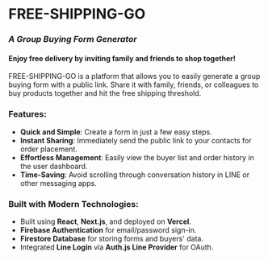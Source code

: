 # **FREE-SHIPPING-GO**

### _A Group Buying Form Generator_

#### Enjoy free delivery by inviting family and friends to shop together!

FREE-SHIPPING-GO is a platform that allows you to easily generate a group buying form with a public link. Share it with family, friends, or colleagues to buy products together and hit the free shipping threshold.

### **Features:**

-   **Quick and Simple**: Create a form in just a few easy steps.
-   **Instant Sharing**: Immediately send the public link to your contacts for order placement.
-   **Effortless Management**: Easily view the buyer list and order history in the user dashboard.
-   **Time-Saving**: Avoid scrolling through conversation history in LINE or other messaging apps.

### **Built with Modern Technologies:**

-   Built using **React**, **Next.js**, and deployed on **Vercel**.
-   **Firebase Authentication** for email/password sign-in.
-   **Firestore Database** for storing forms and buyers' data.
-   Integrated **Line Login** via **Auth.js Line Provider** for OAuth.
